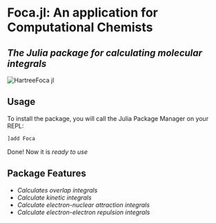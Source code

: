 # Foca.jl: An application for Computational Chemists
## *The Julia package for calculating molecular integrals*

![HartreeFoca jl](https://user-images.githubusercontent.com/60739184/170071106-68ba0e42-08a5-4923-b69a-d5db945bdf7b.svg)

## Usage

To install the package, you will call the Julia Package Manager on your REPL:

```julia
]add Foca
```

Done! Now it is *ready to use*
## Package Features

- *Calculates overlap integrals*
- *Calculate kinetic integrals*
- *Calculate electron-nuclear attraction integrals*
- *Calculate electron-electron repulsion integrals*